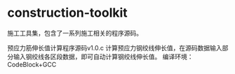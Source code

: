 # construction-toolkit
施工工具集，包含了一系列施工相关的程序源码。

预应力筋伸长值计算程序源码v1.0.c
计算预应力钢绞线伸长值，在源码数据输入部分输入钢绞线各区段数据，即可自动计算钢绞线伸长值。
编译环境：CodeBlock+GCC


